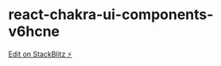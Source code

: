 # react-chakra-ui-components-v6hcne

[Edit on StackBlitz ⚡️](https://stackblitz.com/edit/react-chakra-ui-components-v6hcne)